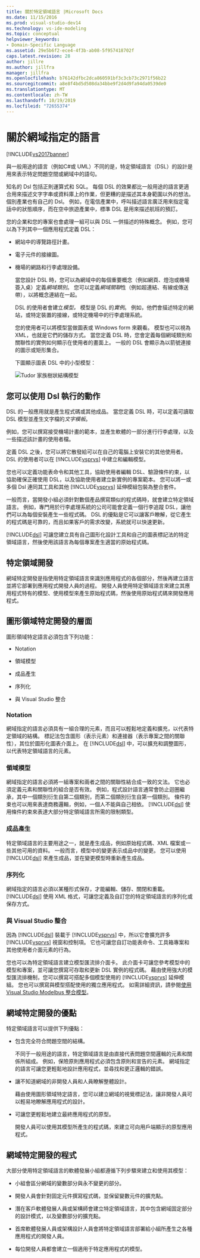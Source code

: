 ```yaml
---
title: 關於特定領域語言 |Microsoft Docs
ms.date: 11/15/2016
ms.prod: visual-studio-dev14
ms.technology: vs-ide-modeling
ms.topic: conceptual
helpviewer_keywords:
- Domain-Specific Language
ms.assetid: 29e5b6f2-ece4-4f3b-ab08-5f957418702f
caps.latest.revision: 28
author: jillre
ms.author: jillfra
manager: jillfra
ms.openlocfilehash: b76142dfbc2dca860591bf3c3cb73c2971f56b22
ms.sourcegitcommit: a8e8f4bd5d508da34bbe9f2d4d9fa94da0539de0
ms.translationtype: MT
ms.contentlocale: zh-TW
ms.lasthandoff: 10/19/2019
ms.locfileid: "72655374"
---
```

# <a name="about-domain-specific-languages"></a>關於網域指定的語言
[!INCLUDE[vs2017banner](../includes/vs2017banner.md)]

與一般用途的語言（例如C#或 UML）不同的是，特定領域語言（DSL）的設計是用來表示特定問題空間或網域中的語句。

 知名的 Dsl 包括正則運算式和 SQL。 每個 DSL 的效果都比一般用途的語言更適合用來描述文字字串或資料庫上的作業，但更糟的是描述其本身範圍以外的想法。 個別產業也有自己的 Dsl。 例如，在電信產業中，呼叫描述語言廣泛用來指定電話中的狀態順序，而在空中旅遊產業中，標準 DSL 是用來描述航班的預訂。

 您的企業和您的專案也會處理一組可以與 DSL 一併描述的特殊概念。 例如，您可以為下列其中一個應用程式定義 DSL：

- 網站中的導覽路徑計畫。

- 電子元件的接線圖。

- 機場的網路和行李處理設備。

  當您設計 DSL 時，您可以為網域中的每個重要概念（例如網頁、燈泡或機場簽入桌）定義*網域類別*。 您可以定義*網域關聯*性（例如超連結、有線或傳送帶），以將概念連結在一起。

  DSL 的使用者會建立*模型。* 模型是 DSL 的*實例*。 例如，他們會描述特定的網站，或特定裝置的接線，或特定機場中的行李處理系統。

  您的使用者可以將模型當做圖表或 Windows form 來觀看。 模型也可以視為 XML，也就是它們的儲存方式。 當您定義 DSL 時，您會定義每個網域類別和關聯性的實例如何顯示在使用者的畫面上。 一般的 DSL 會顯示為以箭號連接的圖示或矩形集合。

  下圖顯示圖表 DSL 中的小型模型：

  ![Tudor 家族樹狀結構模型](../modeling/media/tudor-familytreemodel.png "Tudor_FamilyTreeModel")

## <a name="what-you-can-do-with-dsls"></a>您可以使用 Dsl 執行的動作
 DSL 的一般應用就是產生程式碼或其他成品。 當您定義 DSL 時，可以定義可讀取 DSL 模型並產生文字檔的*文字模板*。

 例如，您可以撰寫接受機場計畫的範本，並產生軟體的一部分進行行李處理，以及一些描述該計畫的使用者檔。

 定義 DSL 之後，您可以將它散發給可以在自己的電腦上安裝它的其他使用者。 DSL 的使用者可以在 [!INCLUDE[vsprvs](../includes/vsprvs-md.md)] 中建立和編輯模型。

 您也可以定義功能表命令和其他工具，協助使用者編輯 DSL、驗證條件約束，以協助確保正確使用 DSL，以及協助使用者建立新實例的專案範本。 您可以將一或多個 Dsl 連同其工具和其他 [!INCLUDE[vsprvs](../includes/vsprvs-md.md)] 延伸模組包裝為整合套件。

 一般而言，當開發小組必須針對數個產品撰寫類似的程式碼時，就會建立特定領域語言。 例如，專門用於行李處理系統的公司可能會定義一個行李追蹤 DSL，讓他們可以為每個安裝產生一些程式碼。 DSL 的優點是它可以讓客戶瞭解，從它產生的程式碼是可靠的，而且如果客戶的需求改變，系統就可以快速更新。

 [!INCLUDE[dsl](../includes/dsl-md.md)] 可讓您建立具有自己圖形化設計工具和自己的圖表標記法的特定領域語言，然後使用該語言為每個專案產生適當的原始程式碼。

## <a name="domain-specific-development"></a>特定領域開發
 網域特定開發是指使用特定領域語言來識別應用程式的各個部分，然後再建立語言並將它部署到應用程式開發人員的過程。 開發人員使用特定領域語言來建立其應用程式特有的模型、使用模型來產生原始程式碼，然後使用原始程式碼來開發應用程式。

## <a name="aspects-of-graphical-domain-specific-development"></a>圖形領域特定開發的層面
 圖形領域特定語言必須包含下列功能：

- Notation

- 領域模型

- 成品產生

- 序列化

- 與 Visual Studio 整合

### <a name="notation"></a>Notation
 網域指定的語言必須具有一組合理的元素，而且可以輕鬆地定義和擴充，以代表特定領域的結構。 標記法包含圖形（表示元素）和連接器（表示專案之間的關聯性），其位於圖形化圖表介面上。 在 [!INCLUDE[dsl](../includes/dsl-md.md)] 中，可以擴充和調整圖形，以代表特定領域語言的元素。

### <a name="domain-model"></a>領域模型
 網域指定的語言必須將一組專案和兩者之間的關聯性結合成一致的文法。 它也必須定義元素和關聯性的組合是否有效。 例如，程式設計語言通常會防止迴圈繼承，其中一個類別衍生自第二個類別，而第二個類別衍生自第一個類別。 條件約束也可以用來表達商務邏輯，例如，一個人不能與自己相依。 [!INCLUDE[dsl](../includes/dsl-md.md)] 使用條件約束來表達大部分特定領域語言所需的限制類型。

### <a name="artifact-generation"></a>成品產生
 特定領域語言的主要用途之一，就是產生成品，例如原始程式碼、XML 檔案或一些其他可用的資料。 一般而言，模型中的變更表示成品中的變更。 您可以使用 [!INCLUDE[dsl](../includes/dsl-md.md)] 來產生成品，並在變更模型時重新產生成品。

### <a name="serialization"></a>序列化
 網域指定的語言必須以某種形式保存，才能編輯、儲存、關閉和重載。 [!INCLUDE[dsl](../includes/dsl-md.md)] 使用 XML 格式，可讓您定義及自訂您的特定領域語言的序列化或保存方式。

### <a name="integration-with-visual-studio"></a>與 Visual Studio 整合
 因為 [!INCLUDE[dsl](../includes/dsl-md.md)] 裝載于 [!INCLUDE[vsprvs](../includes/vsprvs-md.md)] 中，所以它會擴充許多 [!INCLUDE[vsprvs](../includes/vsprvs-md.md)] 視窗和控制項。 它也可讓您自訂功能表命令、工具箱專案和其他使用者介面元素的行為。

 您也可以為特定領域語言建立模型匯流排介面卡。 此介面卡可讓您參考模型中的模型和專案，並可讓您撰寫可存取和更新 DSL 實例的程式碼。 藉由使用強大的模型匯流排機制，您可以撰寫可搭配多個模型使用的 [!INCLUDE[vsprvs](../includes/vsprvs-md.md)] 延伸模組。 您也可以撰寫與模型搭配使用的獨立應用程式。 如需詳細資訊，請參閱[使用 Visual Studio Modelbus 整合模型](../modeling/integrating-models-by-using-visual-studio-modelbus.md)。

## <a name="benefits-of-domain-specific-development"></a>網域特定開發的優點
 特定領域語言可以提供下列優點：

- 包含完全符合問題空間的結構。

     不同于一般用途的語言，特定領域語言是由直接代表問題空間邏輯的元素和關係所組成。 例如，保險原則應用程式必須包含原則和宣告的元素。 網域指定的語言可讓您更輕鬆地設計應用程式，並尋找和更正邏輯的錯誤。

- 讓不知道網域的非開發人員和人員瞭解整體設計。

     藉由使用圖形領域特定語言，您可以建立網域的視覺標記法，讓非開發人員可以輕易地瞭解應用程式的設計。

- 可讓您更輕鬆地建立最終應用程式的原型。

     開發人員可以使用其模型所產生的程式碼，來建立可向用戶端顯示的原型應用程式。

## <a name="the-process-of-domain-specific-development"></a>網域特定開發的程式
 大部分使用特定領域語言的軟體發展小組都遵循下列步驟來建立和使用其模型：

- 小組會區分網域的變數部分與永不變更的部分。

- 開發人員會針對固定元件撰寫程式碼，並保留變數元件的擴充點。

- 潛在客戶軟體發展人員或架構師會建立特定領域語言，其中包含網域固定部分的設計模式，以及變數部分的擴充點。

- 首席軟體發展人員或架構設計人員會將特定領域語言部署給小組所產生之各種應用程式的開發人員。

- 每位開發人員都會建立一個適用于特定應用程式的模型。
